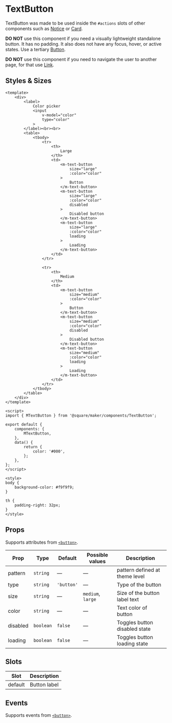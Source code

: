 # TextButton

TextButton was made to be used inside the `#actions` slots of other components such as [Notice](#/Notice) or [Card](#/Card).

**DO NOT** use this component if you need a visually lightweight standalone button. It has no padding. It also does not have any focus, hover, or active states. Use a tertiary [Button](#/Button).

**DO NOT** use this component if you need to navigate the user to another page, for that use [Link](#/Link).

## Styles & Sizes

```vue
<template>
	<div>
		<label>
			Color picker
			<input
				v-model="color"
				type="color"
			>
		</label><br><br>
		<table>
			<tbody>
				<tr>
					<th>
						Large
					</th>
					<td>
						<m-text-button
							size="large"
							:color="color"
						>
							Button
						</m-text-button>
						<m-text-button
							size="large"
							:color="color"
							disabled
						>
							Disabled button
						</m-text-button>
						<m-text-button
							size="large"
							:color="color"
							loading
						>
							Loading
						</m-text-button>
					</td>
				</tr>

				<tr>
					<th>
						Medium
					</th>
					<td>
						<m-text-button
							size="medium"
							:color="color"
						>
							Button
						</m-text-button>
						<m-text-button
							size="medium"
							:color="color"
							disabled
						>
							Disabled button
						</m-text-button>
						<m-text-button
							size="medium"
							:color="color"
							loading
						>
							Loading
						</m-text-button>
					</td>
				</tr>
			</tbody>
		</table>
	</div>
</template>

<script>
import { MTextButton } from '@square/maker/components/TextButton';

export default {
	components: {
		MTextButton,
	},
	data() {
		return {
			color: '#000',
		};
	},
};
</script>

<style>
body {
	background-color: #f9f9f9;
}

th {
	padding-right: 32px;
}
</style>
```

<!-- api-tables:start -->
## Props

Supports attributes from [`<button>`](https://developer.mozilla.org/en-US/docs/Web/HTML/Element/button).

| Prop     | Type      | Default    | Possible values   | Description                    |
| -------- | --------- | ---------- | ----------------- | ------------------------------ |
| pattern  | `string`  | —          | —                 | pattern defined at theme level |
| type     | `string`  | `'button'` | —                 | Type of the button             |
| size     | `string`  | —          | `medium`, `large` | Size of the button label text  |
| color    | `string`  | —          | —                 | Text color of button           |
| disabled | `boolean` | `false`    | —                 | Toggles button disabled state  |
| loading  | `boolean` | `false`    | —                 | Toggles button loading state   |


## Slots

| Slot    | Description  |
| ------- | ------------ |
| default | Button label |


## Events

Supports events from [`<button>`](https://developer.mozilla.org/en-US/docs/Web/HTML/Element/button).
<!-- api-tables:end -->
